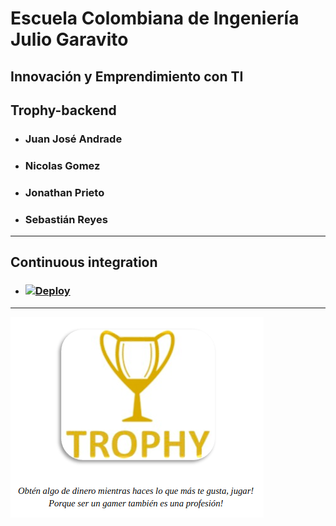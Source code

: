 # Escuela Colombiana de Ingeniería Julio Garavito
## Innovación y Emprendimiento con TI
## Trophy-backend
- ### Juan José Andrade
- ### Nicolas Gomez
- ### Jonathan Prieto
- ### Sebastián Reyes
---
## Continuous integration
- ### [![Deploy](https://www.herokucdn.com/deploy/button.svg)](https://gentle-wave-71675.herokuapp.com/)
---
![](images/TropyLogo.png)